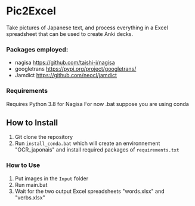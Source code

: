 # Pic2Excel
Take pictures of Japanese text, and process everything in a Excel spreadsheet that can be used to create Anki decks.

### Packages employed:
- nagisa      https://github.com/taishi-i/nagisa 
- googletrans https://pypi.org/project/googletrans/
- Jamdict     https://github.com/neocl/jamdict

### Requirements
Requires Python 3.8 for Nagisa
For now .bat suppose you are using conda

## How to Install
1. Git clone the repository
2. Run `install_conda.bat` which will create an environnement "OCR_japonais" and install required packages of `requirements.txt`

### How to Use
1. Put images in the `Input` folder
2. Run main.bat
3. Wait for the two output Excel spreadsheets "words.xlsx" and "verbs.xlsx"

